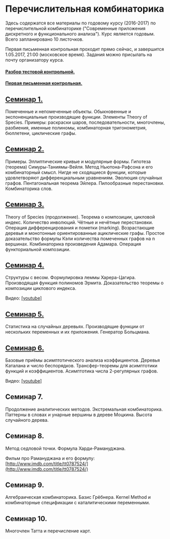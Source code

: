 # Перечислительная комбинаторика
Здесь содержатся все материалы по годовому курсу (2016-2017) по перечислительной комбинаторике ("Современные приложения дискретного и функционального анализа"). Курс является годовым. Всего запланировано 10 листочков.

Первая письменная контрольная проходит прямо сейчас, и завершится 1.05.2017,
21:00 (московское время). Задания можно присылать на почту организатору курса.

#### [Разбор тестовой контрольной.](https://github.com/Electric-tric/mipt-teach-enum-comb/releases/download/0.99/problems.pdf)
#### [Первая письменная контрольная.](https://github.com/Electric-tric/mipt-teach-enum-comb/releases/download/0.99/exam1.pdf)

## [Семинар 1.](https://github.com/Electric-tric/mipt-teach-enum-comb/releases/download/v0.4/sem1.pdf)
Помеченные и непомеченные объекты. Обыкновенные и экспоненциальные производящие функции. Элементы Theory of Species.
Примеры: раскраски шаров, последовательности, многочлены, разбиения, именные полиномы, комбинаторная тригонометрия, бюллетени, циклические графы.
## [Семинар 2.](https://github.com/Electric-tric/mipt-teach-enum-comb/releases/download/v0.4/sem2.pdf)
Примеры. Эллиптические кривые и модулярные формы. Гипотеза (теорема) Симуры-Таниямы-Вейля. Метод Ньютона-Рафсона и его комбинаторный смысл. Нигде не сходящиеся функции, которые удовлетворяют дифференциальным уравнениям. Эволюция случайных графов. Пентагональная теорема Эйлера. Пилообразные перестановки. Комбинаторика слов.
## [Семинар 3.](https://github.com/Electric-tric/mipt-teach-enum-comb/releases/download/v0.4/sem3.pdf)
Theory of Species (продолжение). Теорема о композиции, цикловой индекс. Количество инволюций. Чётные и нечётные перестановки. Операция дифференцирования и пометки (marking). Возрастающие деревья и монотонные ориентированные ациклические графы. Простое доказательство формулы Кэли количества помеченных графов на n вершинах. Комбинаторика произведения Адамара. Операция функториальной композиции.
## [Семинар 4.](https://github.com/Electric-tric/mipt-teach-enum-comb/releases/download/v0.4/sem4.pdf)
Структуры с весом. Формулировка леммы Харера-Цагира. Производящая функция полиномов Эрмита. Доказательство теоремы о композиции циклового индекса.

Видео: [[youtube]](https://www.youtube.com/watch?v=y0MuyV9brXs&list=PLHqbWVnDLbsHJRj095gAI2aZ33WG4E6aA&index=1)
## [Семинар 5.](https://github.com/Electric-tric/mipt-teach-enum-comb/releases/download/0.5.1/sem5.pdf)
Статистика на случайных деревьях. Производящие функции от нескольких переменных и их приложения. Генератор Больцмана.
## [Семинар 6.](https://github.com/Electric-tric/mipt-teach-enum-comb/releases/download/0.6/sem6.pdf)
Базовые приёмы асимптотического анализа коэффициентов. Деревья Каталана и число беспорядков. Трансфер-теоремы для асимптотики функций и коэффициентов. Асимптотика числа 2-регулярных графов.

Видео: [[youtube]](https://www.youtube.com/watch?v=LQeQsyyHL3E&index=2&list=PLHqbWVnDLbsHJRj095gAI2aZ33WG4E6aA)

## Семинар 7.
Продолжение аналитических методов. Экстремальная комбинаторика.
Паттерны в словах и унарные вершины в дереве Моцкина. Высота случайного дерева.

## Семинар 8.
Метод седловой точки. Формула Харди-Рамануджана.

Фильм про Рамануджана и его формулу: [http://www.imdb.com/title/tt0787524/](http://www.imdb.com/title/tt0787524/)
## Семинар 9.
Алгебраическая комбинаторика. Базис Грёбнера. Kernel Method и комбинаторные спецификации с каталитическими переменными.

## Семинар 10.
Многочлен Татта и перечисление карт.
